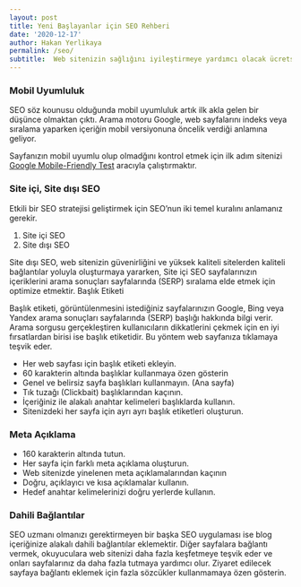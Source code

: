 ```yaml
---
layout: post
title: Yeni Başlayanlar için SEO Rehberi
date: '2020-12-17'
author: Hakan Yerlikaya
permalink: /seo/
subtitle:  Web sitenizin sağlığını iyileştirmeye yardımcı olacak ücretsiz en iyi SEO araçları.
---
```


<h3> Mobil Uyumluluk </h3>

SEO söz kounusu olduğunda mobil uyumluluk artık ilk akla gelen bir düşünce olmaktan çıktı. Arama motoru Google, web sayfalarını indeks veya sıralama yaparken içeriğin mobil versiyonuna öncelik verdiği anlamına geliyor. 

Sayfanızın mobil uyumlu olup olmadğını kontrol etmek için ilk adım sitenizi <a href="https://search.google.com/test/mobile-friendly" target="_blank" rel="noreferrer noopener">Google Mobile-Friendly Test</a> aracıyla çalıştırmaktır.



<h3> Site içi, Site dışı SEO </h3>

Etkili bir SEO stratejisi geliştirmek için SEO’nun iki temel kuralını anlamanız gerekir.
1.	Site içi SEO
2.	Site dışı SEO

Site dışı SEO, web sitenizin güvenirliğini ve yüksek kaliteli sitelerden kaliteli bağlantılar yoluyla oluşturmaya yararken, Site içi SEO sayfalarınızın içeriklerini arama sonuçları sayfalarında (SERP) sıralama elde etmek için optimize etmektir.
Başlık Etiketi

Başlık etiketi, görüntülenmesini istediğiniz sayfalarınızın Google, Bing veya Yandex arama sonuçları sayfalarında (SERP) başlığı hakkında bilgi verir.
Arama sorgusu gerçekleştiren kullanıcıların dikkatlerini çekmek için en iyi fırsatlardan birisi ise başlık etiketidir. Bu yöntem web sayfanıza tıklamaya teşvik eder.
* Her web sayfası için başlık etiketi ekleyin.
* 60 karakterin altında başlıklar kullanmaya özen gösterin
* Genel ve belirsiz sayfa başlıkları kullanmayın. (Ana sayfa)
* Tık tuzağı (Clickbait) başlıklarından kaçının.
* İçeriğiniz ile alakalı anahtar kelimeleri başlıklarda kullanın.
* Sitenizdeki her sayfa için ayrı ayrı başlık etiketleri oluşturun.

<h3> Meta Açıklama </h3>

* 160 karakterin altında tutun.
* Her sayfa için farklı meta açıklama oluşturun.
* Web sitenizde yinelenen meta açıklamalarından kaçının
* Doğru, açıklayıcı ve kısa açıklamalar kullanın.
* Hedef anahtar kelimelerinizi doğru yerlerde kullanın.

<h3> Dahili Bağlantılar </h3>

SEO uzmanı olmanızı gerektirmeyen bir başka SEO uygulaması ise blog içeriğinize alakalı dahili bağlantılar eklemektir. Diğer sayfalara bağlantı vermek, okuyuculara web sitenizi daha fazla keşfetmeye teşvik eder ve onları sayfalarınız da daha fazla tutmaya yardımcı olur. Ziyaret edilecek sayfaya bağlantı eklemek için fazla sözcükler kullanmamaya özen gösterin. 



